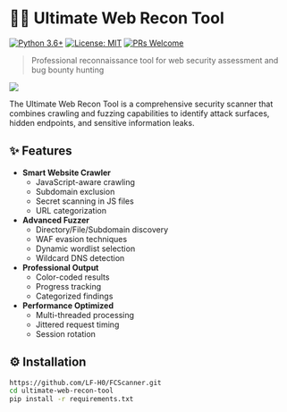 # 🕵️‍♂️ Ultimate Web Recon Tool

[![Python 3.6+](https://img.shields.io/badge/python-3.6+-blue.svg)](https://www.python.org/downloads/)
[![License: MIT](https://img.shields.io/badge/License-MIT-yellow.svg)](https://opensource.org/licenses/MIT)
[![PRs Welcome](https://img.shields.io/badge/PRs-welcome-brightgreen.svg)](https://github.com/LF-H0/FCScanner.pulls)

> Professional reconnaissance tool for web security assessment and bug bounty hunting

![](demo.gif)

The Ultimate Web Recon Tool is a comprehensive security scanner that combines crawling and fuzzing capabilities to identify attack surfaces, hidden endpoints, and sensitive information leaks.

## ✨ Features

- **Smart Website Crawler**
  - JavaScript-aware crawling
  - Subdomain exclusion
  - Secret scanning in JS files
  - URL categorization
- **Advanced Fuzzer**
  - Directory/File/Subdomain discovery
  - WAF evasion techniques
  - Dynamic wordlist selection
  - Wildcard DNS detection
- **Professional Output**
  - Color-coded results
  - Progress tracking
  - Categorized findings
- **Performance Optimized**
  - Multi-threaded processing
  - Jittered request timing
  - Session rotation

## ⚙️ Installation

```bash
https://github.com/LF-H0/FCScanner.git
cd ultimate-web-recon-tool
pip install -r requirements.txt
